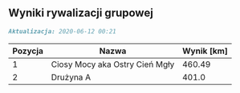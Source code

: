## Wyniki rywalizacji grupowej

```markdown
Aktualizacja: 2020-06-12 00:21
```

Pozycja | Nazwa | Wynik [km] |
------------ | -------------  | -------------
 1 |Ciosy Mocy aka Ostry Cień Mgły | 460.49 
 2 |Drużyna A | 401.0